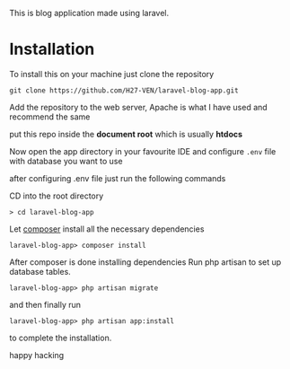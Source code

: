 This is blog application made using laravel.

# Installation

To install this on your machine just clone the repository

`git clone https://github.com/H27-VEN/laravel-blog-app.git `

Add the repository to the web server, Apache is what I have used and recommend the same 

put this repo inside the **document root** which is usually **htdocs**

Now open the app directory in your favourite IDE and configure `.env` file with database you want to use

after configuring .env file just run the following commands

CD into the root directory

`> cd laravel-blog-app`

Let <a href=https://github.com/composer/composer>composer</a> install all the necessary dependencies

`laravel-blog-app> composer install`

After composer is done installing dependencies Run php artisan to set up database tables.

`laravel-blog-app> php artisan migrate`

and then finally run

`laravel-blog-app> php artisan app:install`

to complete the installation.

happy hacking









